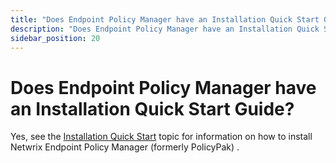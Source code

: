 ```yaml
---
title: "Does Endpoint Policy Manager have an Installation Quick Start Guide?"
description: "Does Endpoint Policy Manager have an Installation Quick Start Guide?"
sidebar_position: 20
---
```


# Does Endpoint Policy Manager have an Installation Quick Start Guide?

Yes, see the [Installation Quick Start](/docs/endpointpolicymanager/gettingstarted/overviewinstall/overviewinstall.md) topic for information on how to install
Netwrix Endpoint Policy Manager (formerly PolicyPak) .
